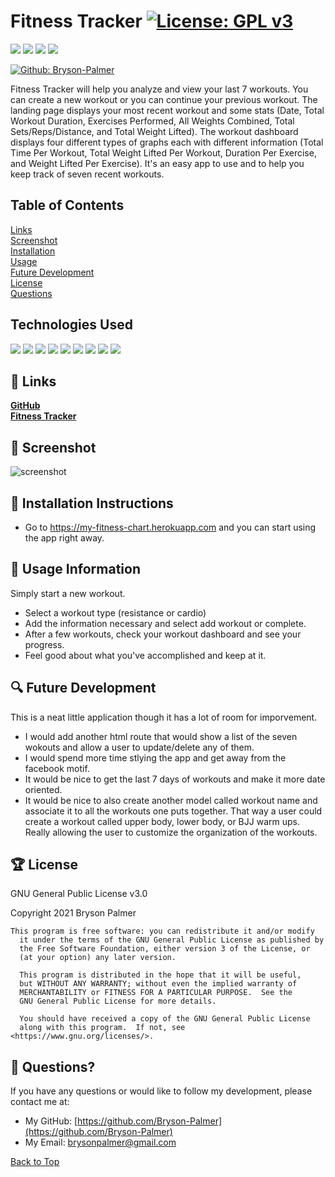 ## <a id='back-to-top' > </a>
  # Fitness Tracker   [![License: GPL v3](https://img.shields.io/badge/License-GPLv3-blue.svg)](https://www.gnu.org/licenses/gpl-3.0)

  <p>
    <img src="https://img.shields.io/github/languages/top/Bryson-Palmer/fitness-tracker"  />
    <img src="https://img.shields.io/github/repo-size/Bryson-Palmer/fitness-tracker" />
    <img src="https://img.shields.io/github/issues/Bryson-Palmer/fitness-tracker" />
    <img src="https://img.shields.io/github/last-commit/Bryson-Palmer/fitness-tracker" >
</p>
<p>
    <a href="https://github.com/Bryson-Palmer">
        <img alt="Github: Bryson-Palmer" src="https://img.shields.io/github/followers/Bryson-Palmer ?style=social" target="_blank" />
    </a>
</p>

  Fitness Tracker will help you analyze and view your last 7 workouts. You can create a new workout or you can continue your previous workout. The landing page displays your most recent workout and some stats (Date, Total Workout Duration, Exercises Performed, All Weights Combined, Total Sets/Reps/Distance, and Total Weight Lifted). The workout dashboard displays four different types of graphs each with different information (Total Time Per Workout, Total Weight Lifted Per Workout, Duration Per Exercise, and Weight Lifted Per Exercise). It's an easy app to use and to help you keep track of seven recent workouts.

  

## Table of Contents
  [Links](#links) </br>
  [Screenshot](#screenshot) </br>
  [Installation](#installation) </br>
  [Usage](#usage) </br>
  [Future Development](#future-development) </br>
  [License](#license) </br>
  [Questions](#questions) </br>
  
## Technologies Used

<p>
  <img src="https://img.shields.io/badge/Javascript-yellow" />
  <img src="https://img.shields.io/badge/HTML-orange" />
  <img src="https://img.shields.io/badge/Boostrap-informational" />
  <img src="https://img.shields.io/badge/-MongoDB-greenBright" >
  <img src="https://img.shields.io/badge/-node.js-9cf" />
  <img src="https://img.shields.io/badge/-express.js-9cf" >
  <img src="https://img.shields.io/badge/-mongoose.js-9cf" >
  <img src="https://img.shields.io/badge/-morgan.js-9cf" >
  <img src="https://img.shields.io/badge/-dotenv.js-9cf" >
</p>

  ## 🔗 <a id='links'></a> Links
[**GitHub**](https://github.com/Bryson-Palmer/fitness-tracker) </br>
[**Fitness Tracker**](https://my-fitness-chart.herokuapp.com) </br>
  

## 📸 <a id='screenshot'></a> Screenshot
![screenshot](public/fitness-tracker-demo.gif) </br>

## 🔧 <a id='installation'></a> Installation Instructions
* Go to https://my-fitness-chart.herokuapp.com and you can start using the app right away.


## 💼  <a id='usage'></a> Usage Information
Simply start a new workout.
* Select a workout type (resistance or cardio)
* Add the information necessary and select add workout or complete.
* After a few workouts, check your workout dashboard and see your progress.
* Feel good about what you've accomplished and keep at it.



## 🔍 <a id='future-development'></a> Future Development
This is a neat little application though it has a lot of room for imporvement.
* I would add another html route that would show a list of the seven wokouts and allow a user to update/delete any of them.
* I would spend more time stlying the app and get away from the facebook motif.
* It would be nice to get the last 7 days of workouts and make it more date oriented.
* It would be nice to also create another model called workout name and associate it to all the workouts one puts together. That way a user could create a workout called upper body, lower body, or BJJ warm ups. Really allowing the user to customize the organization of the workouts.

## 🏆 <a id='license'></a> License
GNU General Public License v3.0

Copyright 2021   Bryson Palmer

  ```
  This program is free software: you can redistribute it and/or modify
    it under the terms of the GNU General Public License as published by
    the Free Software Foundation, either version 3 of the License, or
    (at your option) any later version.

    This program is distributed in the hope that it will be useful,
    but WITHOUT ANY WARRANTY; without even the implied warranty of
    MERCHANTABILITY or FITNESS FOR A PARTICULAR PURPOSE.  See the
    GNU General Public License for more details.

    You should have received a copy of the GNU General Public License
    along with this program.  If not, see <https://www.gnu.org/licenses/>.
  ```


## 📡 <a id='questions'></a> Questions?
If you have any questions or would like to follow my development, please contact me at: </br>
* My GitHub: [https://github.com/Bryson-Palmer](https://github.com/Bryson-Palmer) </br>
* My Email: [brysonpalmer@gmail.com](mailto:brysonpalmer@gmail.com) </br>

[Back to Top](#back-to-top)
